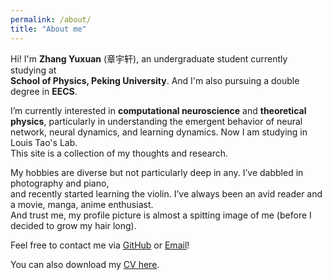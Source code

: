 ```yaml
---
permalink: /about/
title: "About me"
---
```


Hi! I'm **Zhang Yuxuan** (章宇轩), an undergraduate student currently studying at  
**School of Physics, Peking University**. And I'm also pursuing a double degree in **EECS**.

I’m currently interested in **computational neuroscience** and **theoretical physics**, particularly in understanding the emergent behavior of neural network, neural dynamics, and learning dynamics. Now I am studying in Louis Tao's Lab.  
This site is a collection of my thoughts and research.

My hobbies are diverse but not particularly deep in any. I’ve dabbled in photography and piano,  
and recently started learning the violin. I’ve always been an avid reader and a movie, manga, anime enthusiast.  
And trust me, my profile picture is almost a spitting image of me (before I decided to grow my hair long).

Feel free to contact me via [GitHub](https://github.com/Tomzyx0315) or [Email](mailto:2400011441@stu.pku.edu.cn)!

You can also download my [CV here](/assets/cv.pdf).
